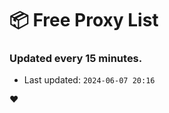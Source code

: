 # :package: Free Proxy List
### Updated every 15 minutes.

- Last updated: `2024-06-07 20:16`

:heart:
